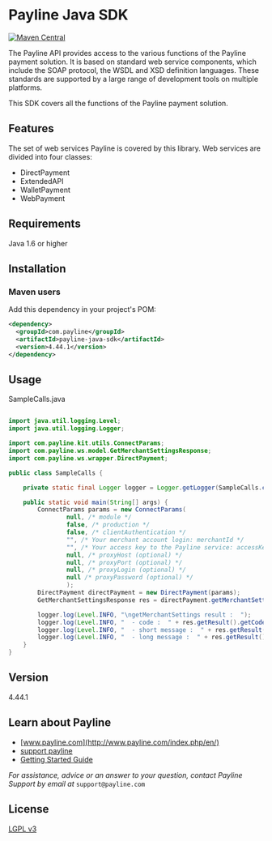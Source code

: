 # Payline Java SDK
[![Maven Central](https://maven-badges.herokuapp.com/maven-central/com.payline/payline-java-sdk/badge.svg)](https://maven-badges.herokuapp.com/maven-central/com.payline/payline-java-sdk)

The Payline API provides access to the various functions of the Payline payment solution. It is
based on standard web service components, which include the SOAP protocol, the WSDL and
XSD definition languages. These standards are supported by a large range of development tools
on multiple platforms.

This SDK covers all the functions of the Payline payment solution.
## Features
The set of web services Payline is covered by this library. Web services are divided into four classes: 
* DirectPayment
* ExtendedAPI
* WalletPayment
* WebPayment

## Requirements
Java 1.6 or higher

## Installation
### Maven users
Add this dependency in your project's POM:

```xml
<dependency>
  <groupId>com.payline</groupId>
  <artifactId>payline-java-sdk</artifactId>
  <version>4.44.1</version>
</dependency>
```

## Usage
SampleCalls.java

```java

import java.util.logging.Level;
import java.util.logging.Logger;

import com.payline.kit.utils.ConnectParams;
import com.payline.ws.model.GetMerchantSettingsResponse;
import com.payline.ws.wrapper.DirectPayment;

public class SampleCalls {

    private static final Logger logger = Logger.getLogger(SampleCalls.class.getName());

    public static void main(String[] args) {
        ConnectParams params = new ConnectParams(
                null, /* module */
                false, /* production */
                false, /* clientAuthentication */
                "", /* Your merchant account login: merchantId */
                "", /* Your access key to the Payline service: accessKey */
                null, /* proxyHost (optional) */
                null, /* proxyPort (optional) */
                null, /* proxyLogin (optional) */
                null /* proxyPassword (optional) */
                );
        DirectPayment directPayment = new DirectPayment(params);
        GetMerchantSettingsResponse res = directPayment.getMerchantSettings(null);

        logger.log(Level.INFO, "\ngetMerchantSettings result :  ");
        logger.log(Level.INFO, "  - code :  " + res.getResult().getCode());
        logger.log(Level.INFO, "  - short message :  " + res.getResult().getShortMessage());
        logger.log(Level.INFO, "  - long message :  " + res.getResult().getLongMessage());
    }
}
```

## Version
4.44.1

## Learn about Payline
* [www.payline.com](http://www.payline.com/index.php/en/)
* [support payline](https://support.payline.com/hc/en-us)
* [Getting Started Guide](https://support.payline.com/hc/en-us/articles/201221883-Users-guide-to-installing-the-Payline-payment-solution)

*For assistance, advice or an answer to your question, contact Payline Support by email at*
`support@payline.com`

## License

[LGPL v3](./LICENSE)


